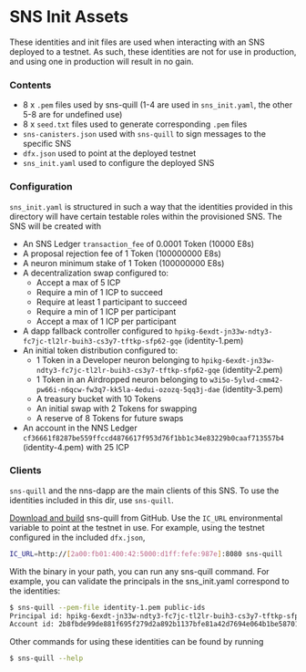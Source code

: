 # SNS Init Assets

These identities and init files are used when interacting with an SNS deployed to a testnet. As such, these identities are
not for use in production, and using one in production will result in no gain.

### Contents

- 8 x `.pem` files used by sns-quill (1-4 are used in `sns_init.yaml`, the other 5-8 are for undefined use)
- 8 x `seed.txt` files used to generate corresponding `.pem` files
- `sns-canisters.json` used with `sns-quill` to sign messages to the specific SNS
- `dfx.json` used to point at the deployed testnet
- `sns_init.yaml` used to configure the deployed SNS

### Configuration

`sns_init.yaml` is structured in such a way that the identities provided in this directory will have certain
testable roles within the provisioned SNS. The SNS will be created with

- An SNS Ledger `transaction_fee` of 0.0001 Token (10000 E8s)
- A proposal rejection fee of 1 Token (100000000 E8s)
- A neuron minimum stake of 1 Token (100000000 E8s)
- A decentralization swap configured to:
  - Accept a max of 5 ICP
  - Require a min of 1 ICP to succeed
  - Require at least 1 participant to succeed
  - Require a min of 1 ICP per participant
  - Accept a max of 1 ICP per participant
- A dapp fallback controller configured to `hpikg-6exdt-jn33w-ndty3-fc7jc-tl2lr-buih3-cs3y7-tftkp-sfp62-gqe` (identity-1.pem)
- An initial token distribution configured to:
  - 1 Token in a Developer neuron belonging to `hpikg-6exdt-jn33w-ndty3-fc7jc-tl2lr-buih3-cs3y7-tftkp-sfp62-gqe` (identity-2.pem)
  - 1 Token in an Airdropped neuron belonging to `w3i5o-5ylvd-cmm42-pw66i-n6qcw-fw3q7-kk5la-4edui-ozozq-5qq3j-dae` (identity-3.pem)
  - A treasury bucket with 10 Tokens
  - An initial swap with 2 Tokens for swapping
  - A reserve of 8 Tokens for future swaps
- An account in the NNS Ledger `cf36661f8287be559ffccd4876617f953d76f1bb1c34e83229b0caaf713557b4` (identity-4.pem) with 25 ICP

### Clients

`sns-quill` and the nns-dapp are the main clients of this SNS. To use the identities
included in this dir, use `sns-quill`.

[Download and build](https://github.com/dfinity/sns-quill) sns-quill from GitHub. Use the `IC_URL` environmental
variable to point at the testnet in use. For example, using the testnet configured in the included `dfx.json`,

```bash
IC_URL=http://[2a00:fb01:400:42:5000:d1ff:fefe:987e]:8080 sns-quill
```

With the binary in your path, you can run any sns-quill command. For example, you can validate the principals in the
sns_init.yaml correspond to the identities:

```bash
$ sns-quill --pem-file identity-1.pem public-ids
Principal id: hpikg-6exdt-jn33w-ndty3-fc7jc-tl2lr-buih3-cs3y7-tftkp-sfp62-gqe
Account id: 2b8fbde99de881f695f279d2a892b1137bfe81a42d7694e064b1be58701e1138
```

Other commands for using these identities can be found by running

```bash
$ sns-quill --help
```
